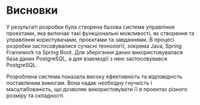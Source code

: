 # Висновки

У результаті розробки була створена базова система управління проєктами, яка включає такі функціональні можливості, як створення та управління користувачами, проєктами та завданнями. В процесі розробки застосовувалися сучасні технології, зокрема Java, Spring Framework та Spring Boot. Для зберігання даних використовувалася база даних PostgreSQL, а для взаємодії з нею застосовувався PostgreSQL.

Розроблена система показала високу ефективність та відповідність поставленим вимогам. Вона надає необхідну гнучкість і масштабованість, що дозволяє використовувати її в проектах різного розміру та складності.



